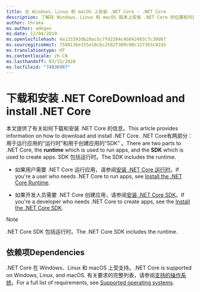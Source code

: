 ```yaml
---
title: 在 Windows、Linux 和 macOS 上安装 .NET Core - .NET Core
description: 了解在 Windows、Linux 和 macOS 版本上安装 .NET Core 的位置和内容。 发现开发、部署和运行 .NET Core 应用所需的依赖项。
author: thraka
ms.author: adegeo
ms.date: 12/04/2019
ms.openlocfilehash: 4a133393db28ac5c7fd2384c4b842483c7c30d6f
ms.sourcegitcommit: 7588136e355e10cbc2582f389c90c127363c02a5
ms.translationtype: HT
ms.contentlocale: zh-CN
ms.lasthandoff: 03/15/2020
ms.locfileid: "74836987"
---
```

# <a name="download-and-install-net-core"></a><span data-ttu-id="10ecd-104">下载和安装 .NET Core</span><span class="sxs-lookup"><span data-stu-id="10ecd-104">Download and install .NET Core</span></span>

<span data-ttu-id="10ecd-105">本文提供了有关如何下载和安装 .NET Core 的信息。</span><span class="sxs-lookup"><span data-stu-id="10ecd-105">This article provides information on how to download and install .NET Core.</span></span> <span data-ttu-id="10ecd-106">.NET Core有两部分：用于运行应用的“运行时”和用于创建应用的“SDK”   。</span><span class="sxs-lookup"><span data-stu-id="10ecd-106">There are two parts to .NET Core, the **runtime** which is used to run apps, and the **SDK** which is used to create apps.</span></span> <span data-ttu-id="10ecd-107">SDK 包括运行时。</span><span class="sxs-lookup"><span data-stu-id="10ecd-107">The SDK includes the runtime.</span></span>

- <span data-ttu-id="10ecd-108">如果用户需要 .NET Core 运行应用，请参阅[安装 .NET Core 运行时](runtime.md)。</span><span class="sxs-lookup"><span data-stu-id="10ecd-108">If you're a user who needs .NET Core to run apps, see [Install the .NET Core Runtime](runtime.md).</span></span>

- <span data-ttu-id="10ecd-109">如果开发人员需要 .NET Core 创建应用，请参阅[安装 .NET Core SDK](sdk.md)。</span><span class="sxs-lookup"><span data-stu-id="10ecd-109">If you're a developer who needs .NET Core to create apps, see the [Install the .NET Core SDK](sdk.md).</span></span>

> [!NOTE]
> <span data-ttu-id="10ecd-110">.NET Core SDK 包括运行时。</span><span class="sxs-lookup"><span data-stu-id="10ecd-110">The .NET Core SDK includes the runtime.</span></span>

## <a name="dependencies"></a><span data-ttu-id="10ecd-111">依赖项</span><span class="sxs-lookup"><span data-stu-id="10ecd-111">Dependencies</span></span>

<span data-ttu-id="10ecd-112">.NET Core 在 Windows、Linux 和 macOS 上受支持。</span><span class="sxs-lookup"><span data-stu-id="10ecd-112">.NET Core is supported on Windows, Linux, and macOS.</span></span> <span data-ttu-id="10ecd-113">有关要求的完整列表，请参阅[支持的操作系统](dependencies.md)。</span><span class="sxs-lookup"><span data-stu-id="10ecd-113">For a full list of requirements, see [Supported operating systems](dependencies.md).</span></span>
